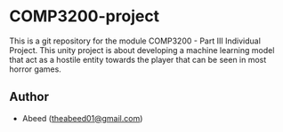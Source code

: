 # COMP3200-project

This is a git repository for the module COMP3200 - Part III Individual Project. This unity 
project is about developing a machine learning model that act as a hostile entity towards
the player that can be seen in most horror games.

## Author

- Abeed (theabeed01@gmail.com)
